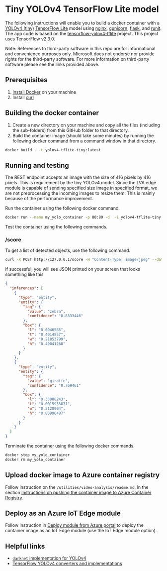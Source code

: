 # Tiny YOLOv4 TensorFlow Lite model

The following instructions will enable you to build a docker container with a [YOLOv4 (tiny)](https://github.com//AlexeyAB/darknet) [TensorFlow Lite](https://www.tensorflow.org/lite) model using [nginx](https://www.nginx.com/), [gunicorn](https://gunicorn.org/), [flask](https://github.com/pallets/flask), and [runit](http://smarden.org/runit/).  The app code is based on the [tensorflow-yolov4-tflite](https://github.com/hunglc007/tensorflow-yolov4-tflite) project.  This project uses TensorFlow v2.3.0.

Note: References to third-party software in this repo are for informational and convenience purposes only. Microsoft does not endorse nor provide rights for the third-party software. For more information on third-party software please see the links provided above.

## Prerequisites
1. [Install Docker](http://docs.docker.com/docker-for-windows/install/) on your machine
2. Install [curl](http://curl.haxx.se/)

## Building the docker container

1. Create a new directory on your machine and copy all the files (including the sub-folders) from this GitHub folder to that directory.
2. Build the container image (should take some minutes) by running the following docker command from a command window in that directory.

```bash
docker build . -t yolov4-tflite-tiny:latest
```
    
## Running and testing

The REST endpoint accepts an image with the size of 416 pixels by 416 pixels. This is requirement by the tiny YOLOv4 model. Since the LVA edge module is capable of sending specified size image in specified format, we are not preprocessing the incoming images to resize them. This is mainly because of the performance improvement.

Run the container using the following docker command.

```bash
docker run --name my_yolo_container -p 80:80 -d  -i yolov4-tflite-tiny:latest
```

Test the container using the following commands.

### /score
To get a list of detected objects, use the following command.

```bash
curl -X POST http://127.0.0.1/score -H "Content-Type: image/jpeg" --data-binary @<full_path_to_image_file_in_jpeg>
```
If successful, you will see JSON printed on your screen that looks something like this
```json
{
  "inferences": [
    {
      "type": "entity",
      "entity": {
        "tag": {
          "value": "zebra",
          "confidence": "0.8333446"
        },
        "box": {
          "l": "0.6046585",
          "t": "0.4014857",
          "w": "0.21853799",
          "h": "0.49041268"
        }
      }
    },
    {
      "type": "entity",
      "entity": {
        "tag": {
          "value": "giraffe",
          "confidence": "0.769461"
        },
        "box": {
          "l": "0.33088243",
          "t": "0.0015953871",
          "w": "0.5128964",
          "h": "0.83996487"
        }
      }
    }
  ]
}
```

Terminate the container using the following docker commands.

```bash
docker stop my_yolo_container
docker rm my_yolo_container
```

## Upload docker image to Azure container registry

Follow instruction on the `/utilities/video-analysis/readme.md`, in the section [Instructions on pushing the container image to Azure Container Registry](../readme.md#instructions-on-pushing-the-container-image-to-azure-container-registry).

## Deploy as an Azure IoT Edge module

Follow instruction in [Deploy module from Azure portal](https://docs.microsoft.com/en-us/azure/iot-edge/how-to-deploy-modules-portal) to deploy the container image as an IoT Edge module (use the IoT Edge module option). 

## Helpful links

- [`darknet` implementation for YOLOv4](https://github.com/AlexeyAB/darknet)
- [TensorFlow YOLOv4 converters and implementations](https://github.com/hunglc007/tensorflow-yolov4-tflite)

